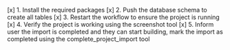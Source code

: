 [x] 1. Install the required packages
[x] 2. Push the database schema to create all tables
[x] 3. Restart the workflow to ensure the project is running
[x] 4. Verify the project is working using the screenshot tool
[x] 5. Inform user the import is completed and they can start building, mark the import as completed using the complete_project_import tool